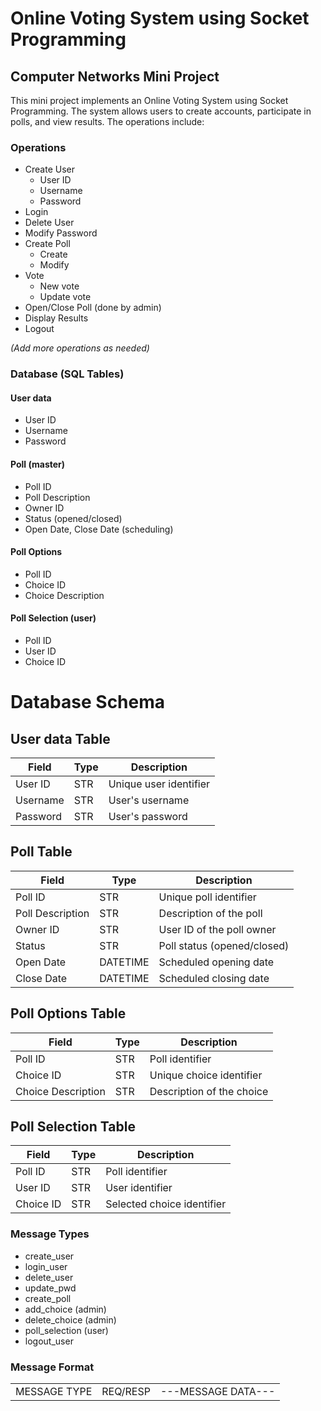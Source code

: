 # Online Voting System using Socket Programming

## Computer Networks Mini Project

This mini project implements an Online Voting System using Socket Programming. The system allows users to create accounts, participate in polls, and view results. The operations include:

### Operations
- Create User
  - User ID
  - Username
  - Password
- Login
- Delete User
- Modify Password
- Create Poll
  - Create
  - Modify
- Vote
  - New vote
  - Update vote
- Open/Close Poll (done by admin)
- Display Results
- Logout

*(Add more operations as needed)*

### Database (SQL Tables)

#### User data
- User ID
- Username
- Password

#### Poll (master)
- Poll ID
- Poll Description
- Owner ID
- Status (opened/closed)
- Open Date, Close Date (scheduling)

#### Poll Options
- Poll ID
- Choice ID
- Choice Description

#### Poll Selection (user)
- Poll ID
- User ID
- Choice ID

# Database Schema

## User data Table

| Field      | Type         | Description           |
|------------|--------------|-----------------------|
| User ID    | STR          | Unique user identifier|
| Username   | STR  | User's username       |
| Password   | STR  | User's password       |

## Poll Table

| Field          | Type         | Description                  |
|----------------|--------------|------------------------------|
| Poll ID        | STR          | Unique poll identifier       |
| Poll Description | STR | Description of the poll      |
| Owner ID       | STR          | User ID of the poll owner    |
| Status         | STR  | Poll status (opened/closed)  |
| Open Date      | DATETIME     | Scheduled opening date       |
| Close Date     | DATETIME     | Scheduled closing date       |

## Poll Options Table

| Field          | Type         | Description                  |
|----------------|--------------|------------------------------|
| Poll ID        | STR          | Poll identifier             |
| Choice ID      | STR          | Unique choice identifier     |
| Choice Description | STR | Description of the choice  |

## Poll Selection Table

| Field          | Type         | Description                  |
|----------------|--------------|------------------------------|
| Poll ID        | STR          | Poll identifier             |
| User ID        | STR          | User identifier             |
| Choice ID      | STR          | Selected choice identifier  |


### Message Types

- create_user
- login_user
- delete_user
- update_pwd
- create_poll
- add_choice (admin)
- delete_choice (admin)
- poll_selection (user)
- logout_user

### Message Format


|  |  |  |
|-------------------|-------------------|-------------------|
| MESSAGE TYPE            | REQ/RESP            | ---MESSAGE DATA---            |


